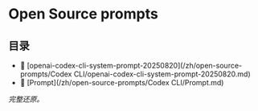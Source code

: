 # Open Source prompts

## 目录

- 📄 [openai-codex-cli-system-prompt-20250820](/zh/open-source-prompts/Codex CLI/openai-codex-cli-system-prompt-20250820.md)
- 📄 [Prompt](/zh/open-source-prompts/Codex CLI/Prompt.md)

*完整还原。*